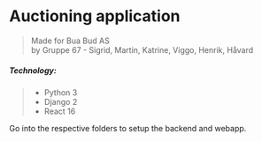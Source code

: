 # Auctioning application

> Made for Bua Bud AS \
> by Gruppe 67 - Sigrid, Martin, Katrine, Viggo, Henrik, Håvard

##### Technology:

> - Python 3
> - Django 2
> - React 16

Go into the respective folders to setup the backend and webapp.
